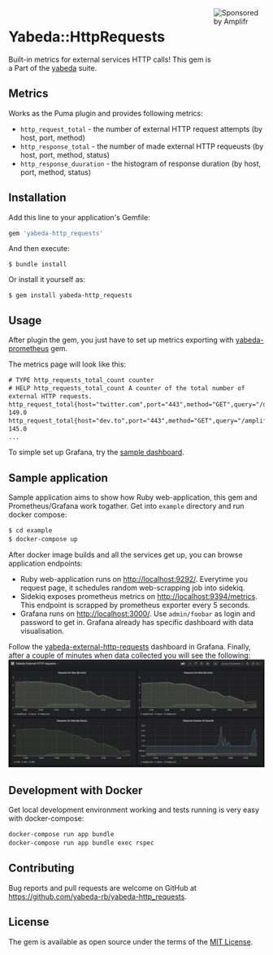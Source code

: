 <a href="https://amplifr.com/?utm_source=yabeda-http_requests">
  <img width="100" height="140" align="right"
    alt="Sponsored by Amplifr" src="https://amplifr-direct.s3-eu-west-1.amazonaws.com/social_images/image/37b580d9-3668-4005-8d5a-137de3a3e77c.png" />
</a>

# Yabeda::HttpRequests

Built-in metrics for external services HTTP calls! This gem is a Part of the [yabeda](https://github.com/yabeda-rb/yabeda) suite.

## Metrics

Works as the Puma plugin and provides following metrics:
 - `http_request_total` - the number of external HTTP request attempts (by host, port, method)
 - `http_response_total` - the number of made external HTTP requeusts (by host, port, method, status)
 - `http_response_duuration` - the histogram of response duration (by host, port, method, status)

## Installation

Add this line to your application's Gemfile:

```ruby
gem 'yabeda-http_requests'
```

And then execute:

    $ bundle install

Or install it yourself as:

    $ gem install yabeda-http_requests

## Usage

After plugin the gem, you just have to set up metrics exporting with [yabeda-prometheus](https://github.com/yabeda-rb/yabeda-prometheus) gem.

The metrics page will look like this:

```
# TYPE http_requests_total_count counter
# HELP http_requests_total_count A counter of the total number of external HTTP requests.
http_request_total{host="twitter.com",port="443",method="GET",query="/dsalahutdinov1"} 149.0
http_request_total{host="dev.to",port="443",method="GET",query="/amplifr"} 145.0
...
```

To simple set up Grafana, try the [sample dashboard](https://github.com/yabeda-rb/yabeda-http_requests/blob/master/example/grafana/provisioning/dashboards/yabeda-http_requests.json).

## Sample application

Sample application aims to show how Ruby web-application, this gem and Prometheus/Grafana work togather.
Get into `example` directory and run docker compose:

```sh
$ cd example
$ docker-compose up
```

After docker image builds and all the services get up, you can browse application endpoints:
 - Ruby web-application runs on [http://localhost:9292/](http://localhost:9292/). Everytime you request page, it schedules random web-scrapping job into sidekiq.
 - Sidekiq exposes prometheus metrics on [http://localhost:9394/metrics](http://localhost:9394/metrics). This endpoint is scrapped by prometheus exporter every 5 seconds.
 - Grafana runs on [http://localhost:3000/](http://localhost:3000/). Use `admin/foobar` as login and password to get in. Grafana already has specific dashboard with data visualisation.

Follow the [yabeda-external-http-requests](http://localhost:3000/d/OGd-oEXWz/yabeda-external-http-requests?orgId=1&refresh=5s) dashboard in Grafana.
Finally, after a couple of minutes when data collected you will see the following:
![Monitor external HTTP calls with Grafana](docs/http_requests_rate_by_host.png)

## Development with Docker

Get local development environment working and tests running is very easy with docker-compose:
```bash
docker-compose run app bundle
docker-compose run app bundle exec rspec
```

## Contributing

Bug reports and pull requests are welcome on GitHub at https://github.com/yabeda-rb/yabeda-http_requests.


## License

The gem is available as open source under the terms of the [MIT License](https://opensource.org/licenses/MIT).
